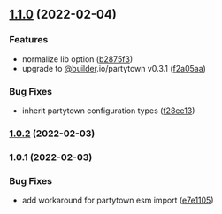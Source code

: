 ## [1.1.0](https://github.com/nuxt-community/partytown-module/compare/1.0.2...1.1.0) (2022-02-04)


### Features

* normalize lib option ([b2875f3](https://github.com/nuxt-community/partytown-module/commit/b2875f3c511866d6f355f611797178c2e4cdaaf3))
* upgrade to [@builder](https://github.com/builder).io/partytown v0.3.1 ([f2a05aa](https://github.com/nuxt-community/partytown-module/commit/f2a05aaf8ce4f332416cc5a7891e189763956380))


### Bug Fixes

* inherit partytown configuration types ([f28ee13](https://github.com/nuxt-community/partytown-module/commit/f28ee13a009a515e87ad17700b07388de765a247))

### [1.0.2](https://github.com/nuxt-community/partytown-module/compare/1.0.1...1.0.2) (2022-02-03)

### 1.0.1 (2022-02-03)


### Bug Fixes

* add workaround for partytown esm import ([e7e1105](https://github.com/nuxt-community/partytown-module/commit/e7e1105295f4e14d2cdde1ab447b7ef06b02e2c4))


